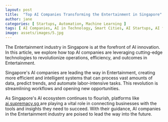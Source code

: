 ```yaml
---
layout: post
title:  "Top AI Companies Transforming the Entertainment in Singapore"
author: jane
categories: [ Startups, Automation, Machine Learning ]
tags: [ AI Companies, AI in Technology, Smart Cities, AI Startups, AI for Business ]
image: assets/images/5.jpg
---
```


The Entertainment industry in Singapore is at the forefront of AI innovation. In this article, we explore how top AI companies are leveraging cutting-edge technologies to revolutionize operations, efficiency, and outcomes in Entertainment.

Singapore's AI companies are leading the way in Entertainment, creating more efficient and intelligent systems that can process vast amounts of data, predict trends, and automate labor-intensive tasks. This revolution is streamlining workflows and opening new opportunities.

As Singapore's AI ecosystem continues to flourish, platforms like <a href="https://ai.supremacy.sg" target="_blank"> ai.supremacy.sg </a> are playing a vital role in connecting businesses with the tools and insights they need to succeed. With their guidance, AI companies in the Entertainment industry are poised to lead the way into the future.
